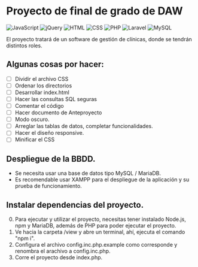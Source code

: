 # Proyecto de final de grado de DAW
![JavaScript](https://img.shields.io/badge/JavaScript-ES6-yellow?logo=javascript)
![jQuery](https://img.shields.io/badge/jQuery-3.7.1-yellow?logo=jQuery)
![HTML](https://img.shields.io/badge/HTML-gray?logo=html5)
![CSS](https://img.shields.io/badge/CSS-gray?logo=css3)
![PHP](https://img.shields.io/badge/PHP-gray?logo=php)
![Laravel](https://img.shields.io/badge/Laravel-gray?logo=laravel)
![MySQL](https://img.shields.io/badge/MySQL-gray?logo=mysql)

El proyecto tratará de un software de gestión de clínicas, donde se tendrán distintos roles.

## Algunas cosas por hacer:

- [ ] Dividir el archivo CSS
- [ ] Ordenar los directorios
- [ ] Desarrollar index.html
- [ ] Hacer las consultas SQL seguras
- [ ] Comentar el código
- [ ] Hacer documento de Anteproyecto
- [ ] Modo oscuro.
- [ ] Arreglar las tablas de datos, completar funcionalidades.
- [ ] Hacer el diseño responsive.
- [ ] Minificar el CSS

## Despliegue de la BBDD.

- Se necesita usar una base de datos tipo MySQL / MariaDB.
- Es recomendable usar XAMPP para el despliegue de la aplicación y su prueba de funcionamiento.

## Instalar dependencias del proyecto.

0. Para ejecutar y utilizar el proyecto, necesitas tener instalado Node.js, npm y MariaDB, además de PHP para poder ejecutar el proyecto.
1. Ve hacia la carpeta /view y abre un terminal, ahí, ejecuta el comando "npm i".
2. Configura el archivo config.inc.php.example como corresponde y renombra el arachivo a config.inc.php.
3. Corre el proyecto desde index.php.
